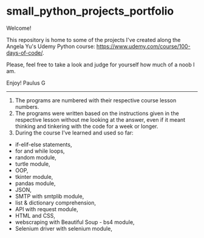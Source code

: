 # small_python_projects_portfolio

Welcome!

This repository is home to some of the projects I've created along the Angela Yu's Udemy Python course: https://www.udemy.com/course/100-days-of-code/.

Please, feel free to take a look and judge for yourself how much of a noob I am.

Enjoy!
Paulus G
___________________________________

1. The programs are numbered with their respective course lesson numbers.
2. The programs were written based on the instructions given in the respective lesson without me looking at the answer, even if it meant thinking and tinkering with the code for a week or longer.
3. During the course I've learned and used so far:
- if-elif-else statements,
- for and while loops,
- random module,
- turtle module,
- OOP,
- tkinter module,
- pandas module,
- JSON,
- SMTP with smtplib module,
- list & dictionary comprehension,
- API with request module,
- HTML and CSS,
- webscraping with Beautiful Soup - bs4 module,
- Selenium driver with selenium module,
